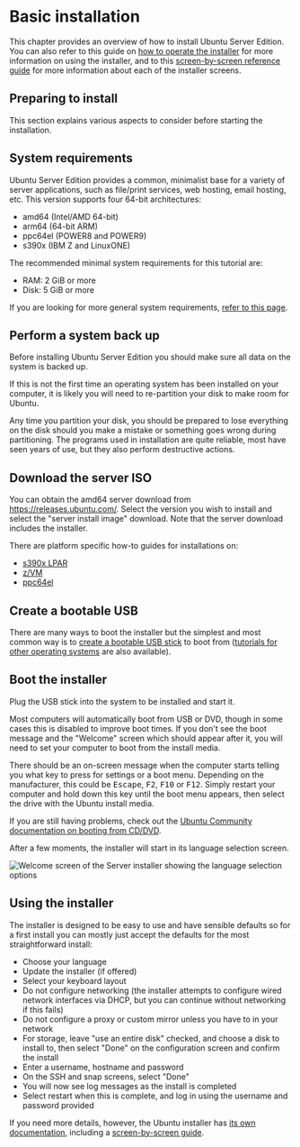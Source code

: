 # Basic installation

This chapter provides an overview of how to install Ubuntu Server Edition. You can also refer to this guide on [how to operate the installer](https://canonical-subiquity.readthedocs-hosted.com/en/latest/explanation/operate-server-installer.html) for more information on using the installer, and to this [screen-by-screen reference guide](https://canonical-subiquity.readthedocs-hosted.com/en/latest/tutorial/screen-by-screen.html) for more information about each of the installer screens.

## Preparing to install

This section explains various aspects to consider before starting the installation.

## System requirements

Ubuntu Server Edition provides a common, minimalist base for a variety of server applications, such as file/print services, web hosting, email hosting, etc. This version supports four 64-bit architectures:

 * amd64 (Intel/AMD 64-bit)
 * arm64 (64-bit ARM)
 * ppc64el (POWER8 and POWER9)
 * s390x (IBM Z and LinuxONE)

The recommended minimal system requirements for this tutorial are:

 * RAM: 2 GiB or more
 * Disk: 5 GiB or more

If you are looking for more general system requirements, [refer to this page](../reference/system-requirements.md). 

## Perform a system back up

Before installing Ubuntu Server Edition you should make sure all data on the system is backed up.

If this is not the first time an operating system has been installed on your computer, it is likely you will need to re-partition your disk to make room for Ubuntu.

Any time you partition your disk, you should be prepared to lose everything on the disk should you make a mistake or something goes wrong during partitioning. The programs used in installation are quite reliable, most have seen years of use, but they also perform destructive actions.

## Download the server ISO

You can obtain the amd64 server download from https://releases.ubuntu.com/. Select the version you wish to install and select the "server install image" download. Note that the server download includes the installer.

There are platform specific how-to guides for installations on:
* [s390x LPAR](https://discourse.ubuntu.com../how-to/interactive-live-server-installation-on-ibm-z-lpar-s390x.md)
* [z/VM](https://discourse.ubuntu.com../how-to/interactive-live-server-installation-on-ibm-z-vm-s390x.md)
* [ppc64el](https://discourse.ubuntu.com../how-to/how-to-start-a-live-server-installation-on-ibm-power-ppc64el-with-a-virtual-cd-rom-and-petitboot.md)

## Create a bootable USB

There are many ways to boot the installer but the simplest and most common way is to [create a bootable USB stick](https://ubuntu.com/tutorials/tutorial-create-a-usb-stick-on-ubuntu) to boot from ([tutorials for other operating systems](https://ubuntu.com/search?q=%22create+a+bootable+USB+stick%22) are also available). 

## Boot the installer

Plug the USB stick into the system to be installed and start it.

Most computers will automatically boot from USB or DVD, though in some cases this is disabled to improve boot times. If you don't see the boot message and the "Welcome" screen which should appear after it, you will need to set your computer to boot from the install media.

There should be an on-screen message when the computer starts telling you what key to press for settings or a boot menu. Depending on the manufacturer, this could be <kbd>Escape</kbd>, <kbd>F2</kbd>, <kbd>F10</kbd> or <kbd>F12</kbd>. Simply restart your computer and hold down this key until the boot menu appears, then select the drive with the Ubuntu install media.

If you are still having problems, check out the [Ubuntu Community documentation on booting from
CD/DVD](https://help.ubuntu.com/community/BootFromCD).

After a few moments, the installer will start in its language selection screen.

![Welcome screen of the Server installer showing the language selection options](https://assets.ubuntu.com/v1/92bda8a0-basic_installation_1.png) 

## Using the installer

The installer is designed to be easy to use and have sensible defaults so for a first install you can mostly just accept the defaults for the most straightforward install:

 * Choose your language
 * Update the installer (if offered)
 * Select your keyboard layout
 * Do not configure networking (the installer attempts to configure wired network interfaces via DHCP, but you can continue without networking if this fails)
 * Do not configure a proxy or custom mirror unless you have to in your network
 * For storage, leave "use an entire disk" checked, and choose a disk to install to, then select "Done" on the configuration screen and confirm the install
 * Enter a username, hostname and password
 * On the SSH and snap screens, select "Done"
 * You will now see log messages as the install is completed
 * Select restart when this is complete, and log in using the username and password provided

If you need more details, however, the Ubuntu installer has [its own documentation](https://canonical-subiquity.readthedocs-hosted.com/en/latest/index.html), including a [screen-by-screen guide](https://canonical-subiquity.readthedocs-hosted.com/en/latest/tutorial/screen-by-screen.html).
